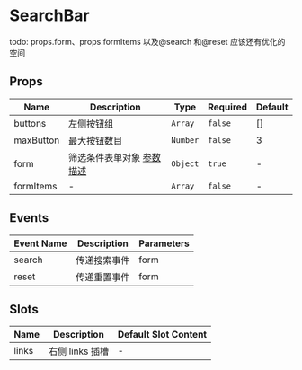 # SearchBar

todo: props.form、props.formItems 以及@search 和@reset 应该还有优化的空间

## Props

<!-- @vuese:SearchBar:props:start -->

| Name      | Description                                                 | Type     | Required | Default |
| --------- | ----------------------------------------------------------- | -------- | -------- | ------- |
| buttons   | 左侧按钮组                                                  | `Array`  | `false`  | []      |
| maxButton | 最大按钮数目                                                | `Number` | `false`  | 3       |
| form      | 筛选条件表单对象 [参数描述](./SearchForm/src/SearchForm.md) | `Object` | `true`   | -       |
| formItems | -                                                           | `Array`  | `false`  | -       |

<!-- @vuese:SearchBar:props:end -->

## Events

<!-- @vuese:SearchBar:events:start -->

| Event Name | Description  | Parameters |
| ---------- | ------------ | ---------- |
| search     | 传递搜索事件 | form       |
| reset      | 传递重置事件 | form       |

<!-- @vuese:SearchBar:events:end -->

## Slots

<!-- @vuese:SearchBar:slots:start -->

| Name  | Description     | Default Slot Content |
| ----- | --------------- | -------------------- |
| links | 右侧 links 插槽 | -                    |

<!-- @vuese:SearchBar:slots:end -->

